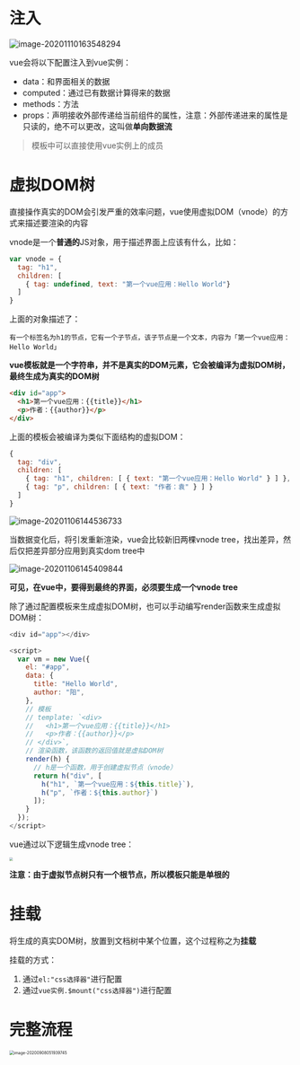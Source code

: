 # 注入

![image-20201110163548294](http://mdrs.yuanjin.tech/img/20201110163548.png)

vue会将以下配置注入到vue实例：

- data：和界面相关的数据
- computed：通过已有数据计算得来的数据
- methods：方法
- props：声明接收外部传递给当前组件的属性，注意：外部传递进来的属性是只读的，绝不可以更改，这叫做**单向数据流**

> 模板中可以直接使用vue实例上的成员

# 虚拟DOM树

直接操作真实的DOM会引发严重的效率问题，vue使用虚拟DOM（vnode）的方式来描述要渲染的内容

vnode是一个**普通的**JS对象，用于描述界面上应该有什么，比如：

```js
var vnode = {
  tag: "h1",
  children: [
    { tag: undefined, text: "第一个vue应用：Hello World"}
  ]
}
```

上面的对象描述了：

```
有一个标签名为h1的节点，它有一个子节点，该子节点是一个文本，内容为「第一个vue应用：Hello World」
```

**vue模板就是一个字符串，并不是真实的DOM元素，它会被编译为虚拟DOM树，最终生成为真实的DOM树**

```html
<div id="app">
  <h1>第一个vue应用：{{title}}</h1>
  <p>作者：{{author}}</p>
</div>
```

上面的模板会被编译为类似下面结构的虚拟DOM：

```js
{
  tag: "div",
  children: [
    { tag: "h1", children: [ { text: "第一个vue应用：Hello World" } ] },
    { tag: "p", children: [ { text: "作者：袁" } ] }
  ]
}
```

![image-20201106144536733](http://mdrs.yuanjin.tech/img/20201106144536.png)

当数据变化后，将引发重新渲染，vue会比较新旧两棵vnode tree，找出差异，然后仅把差异部分应用到真实dom tree中

![image-20201106145409844](http://mdrs.yuanjin.tech/img/20201106145409.png)

**可见，在vue中，要得到最终的界面，必须要生成一个vnode tree**

除了通过配置模板来生成虚拟DOM树，也可以手动编写render函数来生成虚拟DOM树：

```js
<div id="app"></div>

<script>
  var vm = new Vue({
    el: "#app",
    data: {
      title: "Hello World",
      author: "阳",
    },
    // 模板
    // template: `<div>
    //   <h1>第一个vue应用：{{title}}</h1>
    //   <p>作者：{{author}}</p>
    // </div>`,
    // 渲染函数，该函数的返回值就是虚拟DOM树
    render(h) {
      // h是一个函数，用于创建虚拟节点（vnode）
      return h("div", [
        h("h1", `第一个vue应用：${this.title}`),
        h("p", `作者：${this.author}`)
      ]);
    }
  });
</script>
```

vue通过以下逻辑生成vnode tree：

<img src="http://mdrs.yuanjin.tech/img/20201106152046.png" style="zoom:40%;" />

**注意：由于虚拟节点树只有一个根节点，所以模板只能是单根的**

# 挂载

将生成的真实DOM树，放置到文档树中某个位置，这个过程称之为**挂载**

挂载的方式：

1. 通过`el:"css选择器"`进行配置
2. 通过`vue实例.$mount("css选择器")`进行配置

# 完整流程

<img src="http://mdrs.yuanjin.tech/img/20200908051939.png" alt="image-20200908051939745" style="zoom:50%;" />

